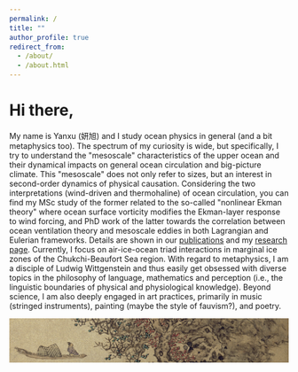 ```yaml
---
permalink: /
title: ""
author_profile: true
redirect_from: 
  - /about/
  - /about.html
---
```


Hi there, 
======
My name is Yanxu (妍旭) and I study ocean physics in general (and a bit metaphysics too). The spectrum of my curiosity is wide, but specifically, I try to understand the "mesoscale" characteristics of the upper ocean and their dynamical impacts on general ocean circulation and big-picture climate. This "mesoscale" does not only refer to sizes, but an interest in second-order dynamics of physical causation. Considering the two interpretations (wind-driven and thermohaline) of ocean circulation, you can find my MSc study of the former related to the so-called "nonlinear Ekman theory" where ocean surface vorticity modifies the Ekman-layer response to wind forcing, and PhD work of the latter towards the correlation between ocean ventilation theory and mesoscale eddies in both Lagrangian and Eulerian frameworks. Details are shown in our [publications](https://yanxu-chen.github.io/publications) and my [research page](https://yanxu-chen.github.io/research). Currently, I focus on air-ice-ocean triad interactions in marginal ice zones of the Chukchi-Beaufort Sea region. With regard to metaphysics, I am a disciple of Ludwig Wittgenstein and thus easily get obsessed with diverse topics in the philosophy of language, mathematics and perception (i.e., the linguistic boundaries of physical and physiological knowledge). Beyond science, I am also deeply engaged in art practices, primarily in music (stringed instruments), painting (maybe the style of fauvism?), and poetry.

![Editing a markdown file for a talk](/images/Lanying2.png)

